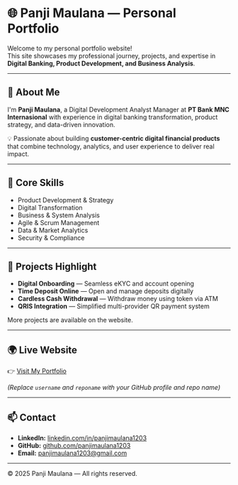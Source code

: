 # 🌐 Panji Maulana — Personal Portfolio

Welcome to my personal portfolio website!  
This site showcases my professional journey, projects, and expertise in **Digital Banking, Product Development, and Business Analysis**.

---

## 🚀 About Me
I'm **Panji Maulana**, a Digital Development Analyst Manager at **PT Bank MNC Internasional** with experience in digital banking transformation, product strategy, and data-driven innovation.

💡 Passionate about building **customer-centric digital financial products** that combine technology, analytics, and user experience to deliver real impact.

---

## 🧠 Core Skills
- Product Development & Strategy  
- Digital Transformation  
- Business & System Analysis  
- Agile & Scrum Management  
- Data & Market Analytics  
- Security & Compliance  

---

## 💼 Projects Highlight
- **Digital Onboarding** — Seamless eKYC and account opening  
- **Time Deposit Online** — Open and manage deposits digitally  
- **Cardless Cash Withdrawal** — Withdraw money using token via ATM  
- **QRIS Integration** — Simplified multi-provider QR payment system  

More projects are available on the website.

---

## 🌍 Live Website
👉 [Visit My Portfolio](https://username.github.io/reponame/)

_(Replace `username` and `reponame` with your GitHub profile and repo name)_

---

## 📫 Contact
- **LinkedIn:** [linkedin.com/in/panjimaulana1203](https://www.linkedin.com/in/panjimaulana1203/)
- **GitHub:** [github.com/panjimaulana1203](https://github.com/panjimaulana1203)
- **Email:** [panjimaulana1203@gmail.com](mailto:panjimaulana1203@gmail.com)

---

© 2025 Panji Maulana — All rights reserved.
